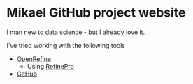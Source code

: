# Mikael GitHub project website

I man new to data science - but I already love it.

I've tried working with the following tools

* [OpenRefine](www.openrefine.org)
  * Using [RefinePro](www.refinepro.com)
* [GitHub](www.github.com)
